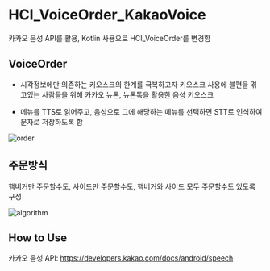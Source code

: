 # HCI_VoiceOrder_KakaoVoice
카카오 음성 API를 활용, Kotlin 사용으로 HCI_VoiceOrder를 변경함

VoiceOrder
------------
- 시각정보에만 의존하는 키오스크의 한계를 극복하고자 키오스크 사용에 불편을 겪고있는 사람들을 위해 카카오 뉴톤, 뉴톤톡을 활용한 음성 키오스크

- 메뉴를 TTS로 읽어주고, 음성으로 그에 해당하는 메뉴를 선택하면 STT로 인식하여 문자로 저장하도록 함

![order](https://user-images.githubusercontent.com/47092708/71606898-3ddb9900-2bb8-11ea-9380-eb5dc9b9ef5d.JPG)


주문방식
-----------

햄버거만 주문할수도, 사이드만 주문할수도, 햄버거와 사이드 모두 주문할수도 있도록 구성

![algorithm](https://user-images.githubusercontent.com/47092708/71606857-d887a800-2bb7-11ea-8646-d4541ba38caf.JPG)


How to Use
--------------
카카오 음성 API: https://developers.kakao.com/docs/android/speech

